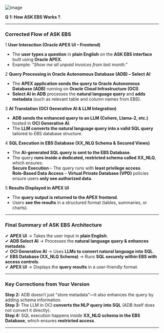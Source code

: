![image](https://github.com/user-attachments/assets/96f9196c-34e0-4bbd-8aa6-8e1ce1278768)


 **Q 1: How ASK EBS Works ?**.  

---

### **Corrected Flow of ASK EBS**  

1️ **User Interaction (Oracle APEX UI – Frontend)**  
   - The **user types a question** in **plain English** on the **ASK EBS interface** built using **Oracle APEX**.  
   - Example: *"Show me all unpaid invoices from last month."*  

2️ **Query Processing in Oracle Autonomous Database (ADB) – Select AI**  
   - The **APEX application sends the query to Oracle Autonomous Database (ADB)** running on **Oracle Cloud Infrastructure (OCI)**.  
   - **Select AI in ADB** processes the **natural language query** and **adds metadata** (such as relevant table and column names from EBS).  

3️ **AI Translation (OCI Generative AI & LLM Integration)**  
   - **ADB sends the enhanced query to an LLM (Cohere, Llama-2, etc.)** hosted in **OCI Generative AI**.  
   - The **LLM converts the natural language query into a valid SQL query** tailored to EBS database structure.  

4️ **SQL Execution in EBS Database (XX_NLQ Schema & Secured Views)**  
   - The **AI-generated SQL query is sent to the EBS Database**.  
   - The query **runs inside a dedicated, restricted schema called XX_NLQ**, which ensures:  
      **Secure Execution** – The query runs with **least privilege access**.  
      **Role-Based Data Access** – **Virtual Private Database (VPD)** policies ensure users **only see authorized data**.  

5️ **Results Displayed in APEX UI**  
   - The **query output is returned to the APEX frontend**.  
   - Users **see the results** in a structured format (tables, summaries, or charts).  

---

### **Final Summary of ASK EBS Architecture**
✔ **APEX UI** → Takes the user input in **plain English**.  
✔ **ADB Select AI** → Processes the **natural language query & enhances metadata**.  
✔ **OCI Generative AI** → Uses **LLMs to convert natural language into SQL**.  
✔ **EBS Database (XX_NLQ Schema)** → Runs **SQL securely within EBS with access controls**.  
✔ **APEX UI** → Displays the **query results** in a user-friendly format.  

---

### **Key Corrections from Your Version**  
**Step 2:** ADB doesn’t just "store metadata"—it also enhances the query by adding schema information.  
**Step 3:** The LLM in OCI **converts the NLP query into SQL** (ADB itself does not convert it directly).  
**Step 4:** SQL execution happens inside **XX_NLQ schema in the EBS Database**, which ensures **restricted access**.  

---

